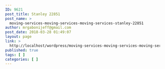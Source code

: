 ```yaml
---
ID: 9621
post_title: Stanley 22851
post_name: >
  moving-services-moving-services-moving-services-stanley-22851
author: mrgabonijeff@gmail.com
post_date: 2018-03-28 01:49:07
layout: page
link: >
  http://localhost/wordpress/moving-services-moving-services-moving-services-stanley-22851/
published: true
tags: [ ]
categories: [ ]
---
```

